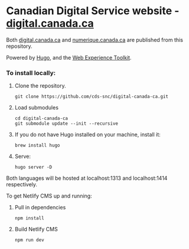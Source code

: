 # Canadian Digital Service website - [digital.canada.ca](digital.canada.ca)

Both [digital.canada.ca](digital.canada.ca) and [numerique.canada.ca](numerique.canada.ca) are published from this repository.

Powered by [Hugo](https://gohugo.io/), and the [Web Experience Toolkit](https://github.com/wet-boew/wet-boew/).
### To install locally:

1. Clone the repository.

    ```
    git clone https://github.com/cds-snc/digital-canada-ca.git
    ```

2. Load submodules
    
    ```
    cd digital-canada-ca
    git submodule update --init --recursive
    ```
3. If you do not have Hugo installed on your machine, install it:

    ```
    brew install hugo
    ```

4. Serve:

    ```
    hugo server -D 
    ```

Both languages will be hosted at localhost:1313 and localhost:1414 respectively.

To get Netlify CMS up and running:
1. Pull in dependencies
    ```
    npm install
    ```
2. Build Netlify CMS
    ```
    npm run dev
    ```



